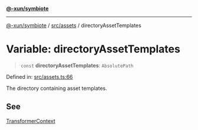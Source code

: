 [**@-xun/symbiote**](../../../README.md)

***

[@-xun/symbiote](../../../README.md) / [src/assets](../README.md) / directoryAssetTemplates

# Variable: directoryAssetTemplates

> `const` **directoryAssetTemplates**: `AbsolutePath`

Defined in: [src/assets.ts:66](https://github.com/Xunnamius/symbiote/blob/5baec034070630bef8d87e6af86e863ce8273a75/src/assets.ts#L66)

The directory containing asset templates.

## See

[TransformerContext](../type-aliases/TransformerContext.md)
